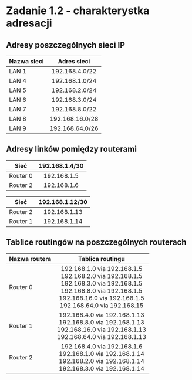 # Zadanie 1.2 - charakterystka adresacji 

Adresy poszczególnych sieci IP
-------------------------
| Nazwa sieci | Adres sieci | 
| ------------- |:-------------:| 
| LAN 1 | 192.168.4.0/22 | 
| LAN 4  |  192.168.1.0/24 | 
| LAN 5  |  192.168.2.0/24 | 
| LAN 6  |  192.168.3.0/24 |
| LAN 7  |  192.168.8.0/22 |
| LAN 8  |  192.168.16.0/28 |
| LAN 9  |  192.168.64.0/26 |

Adresy linków pomiędzy routerami
-------------------------

| Sieć | 192.168.1.4/30 | 
| ------------- |:-------------:|
| Router 0  |  192.168.1.5 | 
| Router 2  |  192.168.1.6 |  

| Sieć | 192.168.1.12/30 | 
| ------------- |:-------------:|
| Router 2  |  192.168.1.13 | 
| Router 1  |  192.168.1.14 |

Tablice routingów na poszczególnych routerach
-------------------------
| Nazwa routera | Tablica routingu | 
| ------------- |:-------------:| 
| Router 0 | 192.168.1.0 via 192.168.1.5 <br> 192.168.2.0 via 192.168.1.5 <br> 192.168.3.0 via 192.168.1.5 <br> 192.168.8.0 via 192.168.1.5 <br> 192.168.16.0 via 192.168.1.5 <br> 192.168.64.0 via 192.168.15| 
| Router 1 | 192.168.4.0 via 192.168.1.13 <br> 192.168.8.0 via 192.168.1.13 <br> 192.168.16.0 via 192.168.1.13 <br> 192.168.64.0 via 192.168.1.13| 
| Router 2 | 192.168.4.0 via 192.168.1.6 <br> 192.168.1.0 via 192.168.1.14 <br> 192.168.2.0 via 192.168.1.14 <br> 192.168.3.0 via 192.168.1.14| 